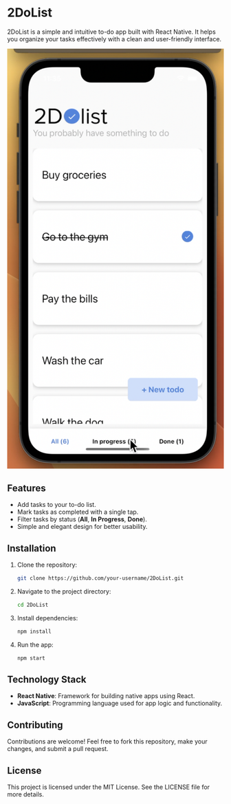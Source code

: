 # 2DoList

2DoList is a simple and intuitive to-do app built with React Native. It helps you organize your tasks effectively with a clean and user-friendly interface.

![Mockup of 2DoList](./assets/mockupTodo.png)

## Features
- Add tasks to your to-do list.
- Mark tasks as completed with a single tap.
- Filter tasks by status (**All**, **In Progress**, **Done**).
- Simple and elegant design for better usability.

## Installation

1. Clone the repository:
   ```bash
   git clone https://github.com/your-username/2DoList.git
   ```
2. Navigate to the project directory:
   ```bash
   cd 2DoList
   ```
3. Install dependencies:
   ```bash
   npm install
   ```
4. Run the app:
   ```bash
   npm start
   ```

## Technology Stack
- **React Native**: Framework for building native apps using React.
- **JavaScript**: Programming language used for app logic and functionality.

## Contributing
Contributions are welcome! Feel free to fork this repository, make your changes, and submit a pull request.

## License
This project is licensed under the MIT License. See the LICENSE file for more details.
